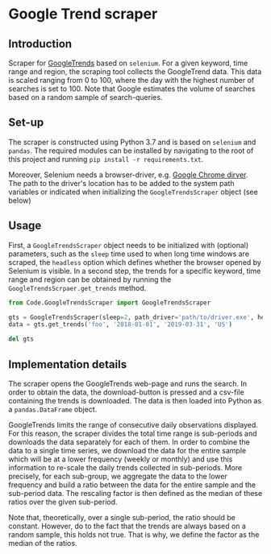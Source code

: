 # Google Trend scraper
## Introduction
Scraper for [GoogleTrends](https://trends.google.com/trends/?geo=US) based on `selenium`. 
For a given keyword, time range and region, the scraping tool collects the GoogleTrend data. This
data is scaled ranging from 0 to 100, where the day with the highest number of searches is set to 
100\. Note that Google estimates the volume of searches based on a random sample of search-queries.
  
## Set-up
The scraper is constructed using Python 3.7 and is based on `selenium` and `pandas`. The required 
modules can be installed by navigating to the root of this project and running 
`pip install -r requirements.txt`.

Moreover, Selenium needs a browser-driver, e.g. [Google Chrome dirver](https://sites.google.com/a/chromium.org/chromedriver/downloads).
The path to the driver's location has to be added to the system path variables or 
indicated when initializing the `GoogleTrendsScraper` object (see below) 

## Usage
First, a `GoogleTrendsScraper` object needs to be initialized with (optional) parameters, such as
the `sleep` time used to when long time windows are scraped, the `headless` option which defines
whether the browser opened by Selenium is visible. In a second step, the trends for a specific 
keyword, time range and region can be obtained by running the `GoogleTrendsScrpaer.get_trends`
method. 

```python
from Code.GoogleTrendsScraper import GoogleTrendsScraper

gts = GoogleTrendsScraper(sleep=2, path_driver='path/to/driver.exe', headless=True)
data = gts.get_trends('foo', '2018-01-01', '2019-03-31', 'US')

del gts
```


## Implementation details
The scraper opens the GoogleTrends web-page and runs the search. In order to obtain the data, the 
download-button is pressed and a csv-file containing the trends is downloaded. The data is then 
loaded into Python as a `pandas.DataFrame` object. 

GoogleTrends limits the range of consecutive daily observations displayed. For this reason, the 
scraper divides the total time range is sub-periods and downloads the data separately for each of
them. In order to combine the data to a single time series, we download the data for the entire sample
which will be at a lower frequency (weekly or monthly) and use this information to re-scale the 
daily trends collected in sub-periods. More precisely, for each sub-group, we aggregate the data to the
lower frequency and build a ratio between the data for the entire sample and the sub-period data. The rescaling
factor is then defined as the median of these ratios over the given sub-period.

Note that, theoretically, over a single sub-period, the ratio should be constant. However, do to the fact that 
the trends are always based on a random sample, this holds not true. That is why, we define the factor as the 
median of the ratios.